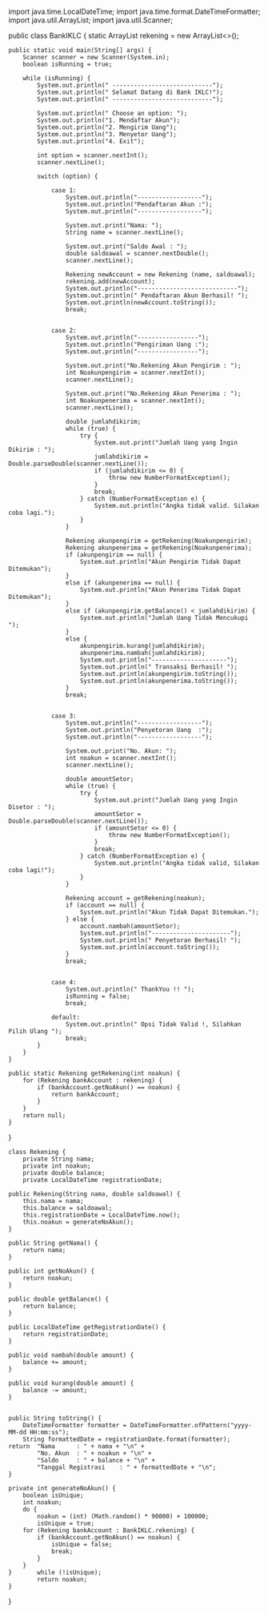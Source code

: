 import java.time.LocalDateTime;
import java.time.format.DateTimeFormatter;
import java.util.ArrayList;
import java.util.Scanner;

public class BankIKLC {
    static ArrayList<Rekening> rekening = new ArrayList<>();

    public static void main(String[] args) {
        Scanner scanner = new Scanner(System.in);
        boolean isRunning = true;

        while (isRunning) {
            System.out.println(" ----------------------------");
            System.out.println(" Selamat Datang di Bank IKLC!");
            System.out.println(" ----------------------------");
            
            System.out.println(" Choose an option: ");
            System.out.println("1. Mendaftar Akun");
            System.out.println("2. Mengirim Uang");
            System.out.println("3. Menyetor Uang");
            System.out.println("4. Exit");

            int option = scanner.nextInt();
            scanner.nextLine(); 

            switch (option) {
                
                case 1:
                    System.out.println("------------------");
                    System.out.println("Pendaftaran Akun :");
                    System.out.println("------------------");
                    
                    System.out.print("Nama: ");
                    String name = scanner.nextLine();
                    
                    System.out.print("Saldo Awal : ");
                    double saldoawal = scanner.nextDouble();
                    scanner.nextLine();
                    
                    Rekening newAccount = new Rekening (name, saldoawal);
                    rekening.add(newAccount);
                    System.out.println("----------------------------");
                    System.out.println(" Pendaftaran Akun Berhasil! ");
                    System.out.println(newAccount.toString());
                    break;
                    
                    
                case 2:
                    System.out.println("-----------------");
                    System.out.println("Pengiriman Uang :");
                    System.out.println("-----------------");
                    
                    System.out.print("No.Rekening Akun Pengirim : ");
                    int Noakunpengirim = scanner.nextInt();
                    scanner.nextLine(); 
                    
                    System.out.print("No.Rekening Akun Penerima : ");
                    int Noakunpenerima = scanner.nextInt();
                    scanner.nextLine(); 
                
                    double jumlahdikirim;
                    while (true) {
                        try {
                            System.out.print("Jumlah Uang yang Ingin Dikirim : ");
                            jumlahdikirim = Double.parseDouble(scanner.nextLine());
                            if (jumlahdikirim <= 0) {
                                throw new NumberFormatException();
                            }
                            break;
                        } catch (NumberFormatException e) {
                            System.out.println("Angka tidak valid. Silakan coba lagi.");
                        }
                    }
                    
                    Rekening akunpengirim = getRekening(Noakunpengirim);
                    Rekening akunpenerima = getRekening(Noakunpenerima);
                    if (akunpengirim == null) {
                        System.out.println("Akun Pengirim Tidak Dapat Ditemukan");
                    } 
                    else if (akunpenerima == null) {
                        System.out.println("Akun Penerima Tidak Dapat Ditemukan");
                    } 
                    else if (akunpengirim.getBalance() < jumlahdikirim) {
                        System.out.println("Jumlah Uang Tidak Mencukupi ");
                    } 
                    else {
                        akunpengirim.kurang(jumlahdikirim);
                        akunpenerima.nambah(jumlahdikirim);
                        System.out.println("---------------------");
                        System.out.println(" Transaksi Berhasil! ");
                        System.out.println(akunpengirim.toString());
                        System.out.println(akunpenerima.toString());
                    }
                    break;
                    
                    
                case 3:
                    System.out.println("------------------");
                    System.out.println("Penyetoran Uang  :");
                    System.out.println("------------------");

                    System.out.print("No. Akun: ");
                    int noakun = scanner.nextInt();
                    scanner.nextLine();

                    double amountSetor;
                    while (true) {
                        try {
                            System.out.print("Jumlah Uang yang Ingin Disetor : ");
                            amountSetor = Double.parseDouble(scanner.nextLine());
                            if (amountSetor <= 0) {
                                throw new NumberFormatException();
                            }
                            break;
                        } catch (NumberFormatException e) {
                            System.out.println("Angka tidak valid, Silakan coba lagi!");
                        }
                    }
                    
                    Rekening account = getRekening(noakun);
                    if (account == null) {
                        System.out.println("Akun Tidak Dapat Ditemukan.");
                    } else {
                        account.nambah(amountSetor);
                        System.out.println("----------------------");
                        System.out.println(" Penyetoran Berhasil! ");
                        System.out.println(account.toString());
                    }
                    break;
                    
                    
                case 4:
                    System.out.println(" ThankYou !! ");
                    isRunning = false;
                    break;
                    
                default:
                    System.out.println(" Opsi Tidak Valid !, Silahkan Pilih Ulang ");
                    break;
            }
        }
    }

    public static Rekening getRekening(int noakun) {
        for (Rekening bankAccount : rekening) {
            if (bankAccount.getNoAkun() == noakun) {
                return bankAccount;
            }
        }
        return null;
    }
}

    class Rekening {
        private String nama;
        private int noakun;
        private double balance;
        private LocalDateTime registrationDate;

    public Rekening(String nama, double saldoawal) {
        this.nama = nama;
        this.balance = saldoawal;
        this.registrationDate = LocalDateTime.now();
        this.noakun = generateNoAkun();
    }

    public String getNama() {
        return nama;
    }

    public int getNoAkun() {
        return noakun;
    }

    public double getBalance() {
        return balance;
    }

    public LocalDateTime getRegistrationDate() {
        return registrationDate;
    }

    public void nambah(double amount) {
        balance += amount;
    }

    public void kurang(double amount) {
        balance -= amount;
    }


    public String toString() {
        DateTimeFormatter formatter = DateTimeFormatter.ofPattern("yyyy-MM-dd HH:mm:ss");
        String formattedDate = registrationDate.format(formatter);
    return  "Nama      : " + nama + "\n" +
            "No. Akun  : " + noakun + "\n" +
            "Saldo     : " + balance + "\n" +
            "Tanggal Registrasi    : " + formattedDate + "\n";
    }

    private int generateNoAkun() {
        boolean isUnique;
        int noakun;
        do {
            noakun = (int) (Math.random() * 90000) + 100000;
            isUnique = true;
        for (Rekening bankAccount : BankIKLC.rekening) {
            if (bankAccount.getNoAkun() == noakun) {
                isUnique = false;
                break;
            }
        }
    }       while (!isUnique);
            return noakun;
    }
}
